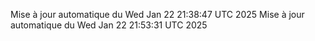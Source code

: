 Mise à jour automatique du Wed Jan 22 21:38:47 UTC 2025
Mise à jour automatique du Wed Jan 22 21:53:31 UTC 2025
